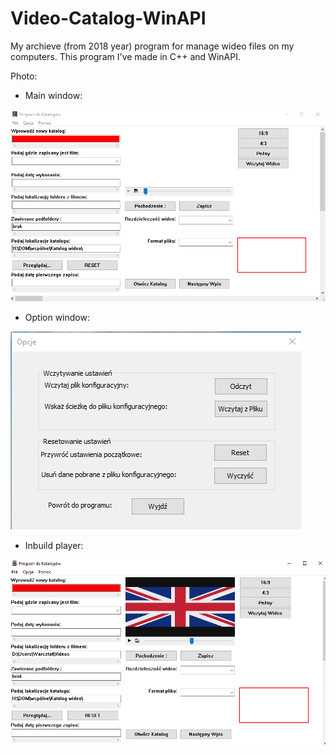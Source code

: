 # Video-Catalog-WinAPI
My archieve (from 2018 year) program for manage wideo files on my computers. This program I've made in C++ and WinAPI.


Photo:
* Main window:

![Dashboard-photo](img/Dashboard.png)


* Option window:

![Options-photo](img/options.png)

* Inbuild player:

![Player-photo](img/play.png)
